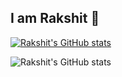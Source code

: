 ## I am Rakshit 👋
[![Rakshit's GitHub stats](https://github-readme-stats.vercel.app/api?username=soum-rakshit)](https://github.com/soum-rakshit/github-readme-stats)

![Rakshit's GitHub stats](https://github-readme-stats.vercel.app/api?username=soum-rakshit&show_icons=true)
<!--
**soum-rakshit/soum-rakshit** is a ✨ _special_ ✨ repository because its `README.md` (this file) appears on your GitHub profile.

Here are some ideas to get you started:

- 🔭 I’m currently working on ...
- 🌱 I’m currently learning ...
- 👯 I’m looking to collaborate on ...
- 🤔 I’m looking for help with ...
- 💬 Ask me about ...
- 📫 How to reach me: ...
- 😄 Pronouns: ...
- ⚡ Fun fact: ...
-->
